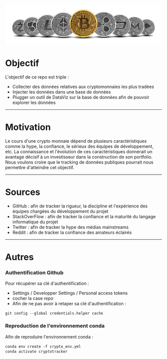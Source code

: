 
<img src="img/cryptohp.png" width="750">




# Objectif

L'objectif de ce repo est triple :
 * Collecter des données relatives aux cryptomonnaies les plus tradées
 * Injecter les données dans une base de données
 * Plugger un outil de DataViz sur la base de données afin de pouvoir explorer les données

***

# Motivation

Le cours d'une crypto monnaie dépend de plusieurs caractéristiques comme la hype, la confiance, le sérieux des équipes de développement, etc. La connaissance et l'évolution de ces caractéristiques donnerait un avantage décisif à un investisseur dans la construction de son portfolio. Nous voulons croire que le tracking de données publiques pourrait nous permettre d'atteindre cet objectif.

***

# Sources

 * GitHub : afin de tracker la rigueur, la discipline et l'expérience des équipes chargées du développement du projet
 * StackOverFlow : afin de tracker la confiance et la maturité du langage informatique du projet
 * Twitter : afin de tracker la hype des médias mainstreams
 * Reddit : afin de tracker la confiance des amateurs éclairés


***

# Autres

### Authentification Github

Pour récupérer sa clé d'authentification : 
 * Settings / Developper Settings / Personal access tokens
 * cocher la case *repo*
 * Afin de ne pas avoir à retaper sa clé d'authentification : 

```
git config --global credentials.helper cache
```

### Reproduction de l'environnement conda

Afin de reproduire l'environnement conda :

```
conda env create -f crypto_env.yml
conda activate cryptotracker
```

